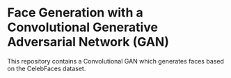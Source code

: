 # Face Generation with a Convolutional Generative Adversarial Network (GAN)

This repository contains a Convolutional GAN which generates faces based on the CelebFaces dataset.
